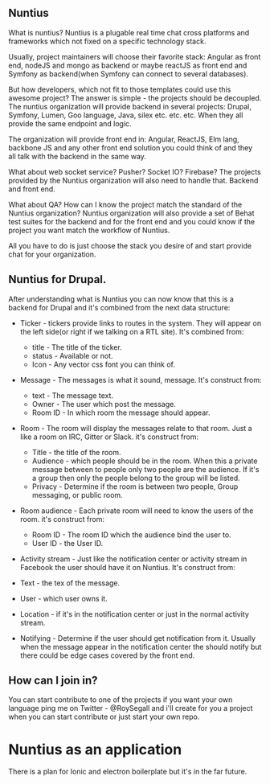 ## Nuntius

What is nuntius? Nuntius is a plugable real time chat cross platforms and 
frameworks which not fixed on a specific technology stack.

Usually, project maintainers will choose their favorite stack: Angular as front 
end, nodeJS and mongo as backend or maybe reactJS as front end and Symfony as
backend(when Symfony can connect to several databases).

But how developers, which not fit to those templates could use this awesome
project? The answer is simple - the projects should be decoupled. The nuntius
organization will provide backend in several projects: Drupal, Symfony, Lumen,
Goo language, Java, silex etc. etc. etc. When they all provide the same
endpoint and logic.

The organization will provide front end in: Angular, ReactJS, Elm lang, backbone 
JS and any other front end solution you could think of and they all talk with 
the backend in the same way.

What about web socket service? Pusher? Socket IO? Firebase? The projects provided
by the Nuntius organization will also need to handle that. Backend and front end.

What about QA? How can I know the project match the standard of the Nuntius
organization? Nuntius organization will also provide a set of Behat test suites
for the backend and for the front end and you could know if the project you want
match the workflow of Nuntius.

All you have to do is just choose the stack you desire of and start provide chat
for your organization.

## Nuntius for Drupal.
After understanding what is Nuntius you can now know that this is a backend for
Drupal and it's combined from the next data structure:

* Ticker - tickers provide links to routes in the system. They will appear on
the left side(or right if we talking on a RTL site). It's combined from:
  * title - The title of the ticker.
  * status - Available or not.
  * Icon - Any vector css font you can think of.


* Message - The messages is what it sound, message. It's construct from:
  * text - The message text.
  * Owner - The user which post the message.
  * Room ID - In which room the message should appear.


* Room - The room will display the messages relate to that room. Just a like a
room on IRC, Gitter or Slack. it's construct from:
  * Title - the title of the room.
  * Audience - which people should be in the room. When this a private message
  between to people only two people are the audience. If it's a group then only
  the people belong to the group will be listed.
  * Privacy - Determine if the room is between two people, Group messaging, or
  public room.
  
  
* Room audience - Each private room will need to know the users of the room. 
it's construct from:
  * Room ID - The room ID which the audience bind the user to.
  * User ID - the User ID.


* Activity stream - Just like the notification center or activity stream in 
Facebook the user should have it on Nuntius. It's construct from:
 * Text - the tex of the message.
 * User - which user owns it.
 * Location - if it's in the notification center or just in the normal activity
 stream.
 * Notifying - Determine if the user should get notification from it. Usually 
 when the message appear in the notification center the should notify but there 
 could be edge cases covered by the front end.


## How can I join in?
You can start contribute to one of the projects if you want your own language
ping me on Twitter - @RoySegall and i'll create for you a project when you can
start contribute or just start your own repo.

# Nuntius as an application
There is a plan for Ionic and electron boilerplate but it's in the far future.
